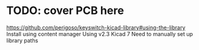 # TODO: cover PCB here

https://github.com/perigoso/keyswitch-kicad-library#using-the-library
Install using content manager
Using v2.3
Kicad 7
Need to manually set up library paths

